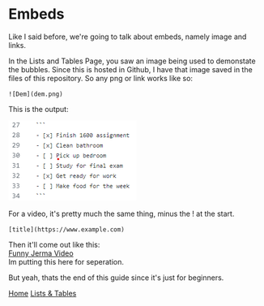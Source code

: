 # Embeds
Like I said before, we're going to talk about embeds, namely image and links. 

In the Lists and Tables Page, you saw an image being used to demonstate the bubbles. 
Since this is hosted in Github, I have that image saved in the files of this repository. 
So any png or link works like so:
```
![Dem](dem.png)
```
This is the output: <br>

![Dem](dem.png)

For a video, it's pretty much the same thing, minus the ! at the start. <br>
```
[title](https://www.example.com)
```
Then it'll come out like this: 
<br>
[Funny Jerma Video](https://www.youtube.com/watch?v=8KFzbBCZJwg&pp=ygUFamVybWE%3D) 
<br>
Im putting this here for seperation. 

But yeah, thats the end of this guide since it's just for beginners. 

[Home](https://github.com/EricGutierrezAVG/MarkdownFinal/blob/main/README.md) [Lists & Tables](https://github.com/EricGutierrezAVG/MarkdownFinal/blob/main/List.md) <br>
